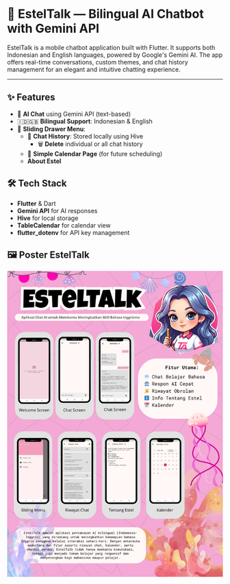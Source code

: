 # 🌷 EstelTalk — Bilingual AI Chatbot with Gemini API

EstelTalk is a mobile chatbot application built with Flutter. It supports both Indonesian and English languages, powered by Google's Gemini AI. The app offers real-time conversations, custom themes, and chat history management for an elegant and intuitive chatting experience.

---

## ✨ Features

- 💬 **AI Chat** using Gemini API (text-based)
- 🇮🇩🇬🇧 **Bilingual Support**: Indonesian & English
- 📂 **Sliding Drawer Menu**:
  - 📜 **Chat History**: Stored locally using Hive
    - 🗑️ **Delete** individual or all chat history
  - 📅 **Simple Calendar Page** (for future scheduling)
  - **About Estel**

## 🛠️ Tech Stack
- **Flutter** & Dart
- **Gemini API** for AI responses
- **Hive** for local storage
- **TableCalendar** for calendar view
- **flutter_dotenv** for API key management

## 🖼️ Poster EstelTalk

![Poster EstelTalk](https://github.com/Kelelaw010/EstelSpeak/blob/master/EstelTalk.png)

